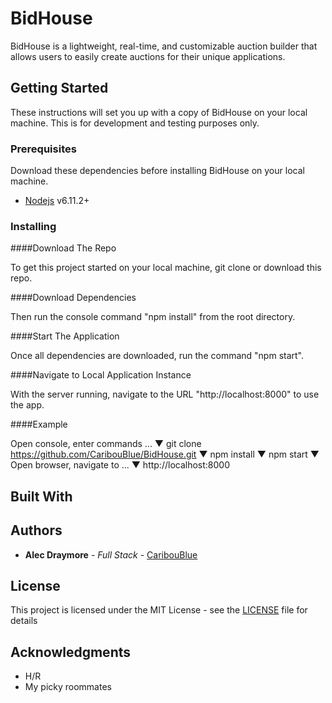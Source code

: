 # BidHouse

BidHouse is a lightweight, real-time, and customizable auction builder that allows users to easily create auctions for their unique applications.

## Getting Started

These instructions will set you up with a copy of BidHouse on your local machine. This is for development and testing purposes only.

### Prerequisites

Download these dependencies before installing BidHouse on your local machine.

* [Nodejs](https://nodejs.org/en/download/) v6.11.2+

### Installing

####Download The Repo

To get this project started on your local machine, git clone or download this repo.

####Download Dependencies

Then run the console command "npm install" from the root directory.

####Start The Application

Once all dependencies are downloaded, run the command "npm start".

####Navigate to Local Application Instance

With the server running, navigate to the URL "http://localhost:8000" to use the app.

####Example

Open console, enter commands ...
    ▼
git clone https://github.com/CaribouBlue/BidHouse.git
    ▼
npm install
    ▼
npm start
    ▼
Open browser, navigate to ...
    ▼
http://localhost:8000

## Built With

## Authors

* **Alec Draymore** - *Full Stack* - [CaribouBlue](https://github.com/CaribouBlue)

## License

This project is licensed under the MIT License - see the [LICENSE](LICENSE) file for details

## Acknowledgments

* H/R
* My picky roommates
